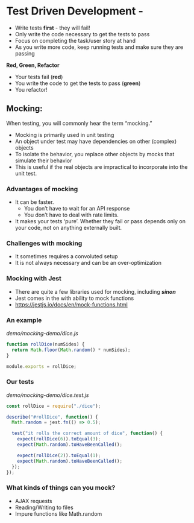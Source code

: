 # Test Driven Development -

- Write tests **first** - they will fail!
- Only write the code necessary to get the tests to pass
- Focus on completing the task/user story at hand
- As you write more code, keep running tests and make sure they are passing

**Red, Green, Refactor**

- Your tests fail (**red**)
- You write the code to get the tests to pass (**green**)
- You refactor!

## Mocking:

When testing, you will commonly hear the term “mocking.”
- Mocking is primarily used in unit testing
- An object under test may have dependencies on other (complex) objects
- To isolate the behavior, you replace other objects by mocks that simulate their behavior
- This is useful if the real objects are impractical to incorporate into the unit test.

### Advantages of mocking
- It can be faster.
    - You don’t have to wait for an API response
    - You don’t have to deal with rate limits.
- It makes your tests ‘pure’. Whether they fail or pass depends only on your code, not on anything externally built.

### Challenges with mocking
- It sometimes requires a convoluted setup
- It is not always necessary and can be an over-optimization

### Mocking with Jest
- There are quite a few libraries used for mocking, including ***sinon***
- Jest comes in the with ability to mock functions
- https://jestjs.io/docs/en/mock-functions.html

### An example
_demo/mocking-demo/dice.js_
```js
function rollDice(numSides) {
  return Math.floor(Math.random() * numSides);
}

module.exports = rollDice;
```

### Our tests
_demo/mocking-demo/dice.test.js_
```js
const rollDice = require("./dice");

describe("#rollDice", function() {
  Math.random = jest.fn(() => 0.5);

  test("it rolls the correct amount of dice", function() {
    expect(rollDice(6)).toEqual(3);
    expect(Math.random).toHaveBeenCalled();

    expect(rollDice(2)).toEqual(1);
    expect(Math.random).toHaveBeenCalled();
  });
});
```

### What kinds of things can you mock?
- AJAX requests
- Reading/Writing to files
- Impure functions like Math.random
